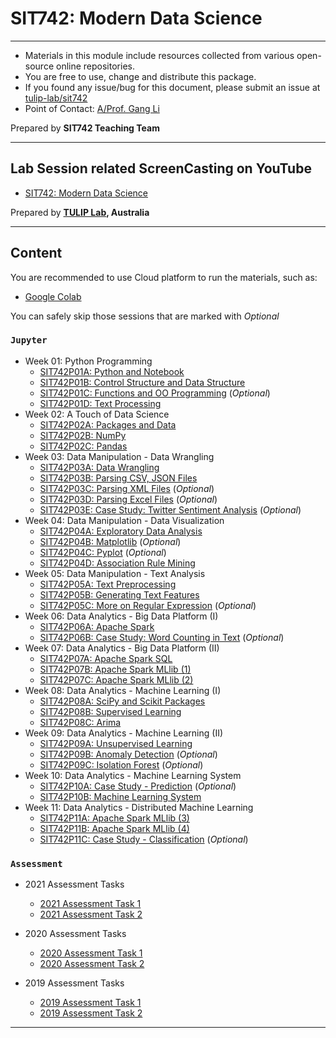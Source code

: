 # SIT742: Modern Data Science 

---
- Materials in this module include resources collected from various open-source online repositories.
- You are free to use, change and distribute this package.
- If you found any issue/bug for this document, please submit an issue at [tulip-lab/sit742](https://github.com/tulip-lab/sit742/issues)
- Point of Contact: [A/Prof. Gang Li](https://github.com/tuliplab)

Prepared by **SIT742 Teaching Team**

---

## Lab Session related ScreenCasting on YouTube

- [SIT742: Modern Data Science](https://www.youtube.com/channel/UCa4FyLtoc_2cNFOVT6bSMLQ)  

Prepared by **[TULIP Lab](http://www.tulip.org.au), Australia**

---

## Content

You are recommended to use Cloud platform to run the materials, such as:

- [Google Colab](http://colab.research.google.com)

You can safely skip those sessions that are marked with *Optional*

### `Jupyter`

* Week 01: Python Programming
  * [SIT742P01A: Python and Notebook](Jupyter/SIT742P01A-Python.ipynb)
  * [SIT742P01B: Control Structure and Data Structure](Jupyter/SIT742P01B-ControlAdvData.ipynb)
  * [SIT742P01C: Functions and OO Programming](Jupyter/SIT742P01C-FunctionOO.ipynb)  (*Optional*)
  * [SIT742P01D: Text Processing](Jupyter/SIT742P01D-TextProcess.ipynb)
* Week 02: A Touch of Data Science
  * [SIT742P02A: Packages and Data](Jupyter/SIT742P02A-PackagesAndData.ipynb)
  * [SIT742P02B: NumPy](Jupyter/SIT742P02B-StructuredDataNumPy.ipynb)
  * [SIT742P02C: Pandas](Jupyter/SIT742P02C-OperationsinPandas.ipynb)
* Week 03: Data Manipulation - Data Wrangling
  * [SIT742P03A: Data Wrangling](Jupyter/SIT742P03A-DataWrangling.ipynb)
  * [SIT742P03B: Parsing CSV, JSON Files](Jupyter/SIT742P03B-ParsingCSVJSONFiles.ipynb)
  * [SIT742P03C: Parsing XML Files](Jupyter/SIT742P03C-ParsingXMLFiles.ipynb)  (*Optional*)
  * [SIT742P03D: Parsing Excel Files](Jupyter/SIT742P03D-ParsingExcelFiles.ipynb)  (*Optional*)
  * [SIT742P03E: Case Study: Twitter Sentiment Analysis](Jupyter/SIT742P03E-CS-Twitter.ipynb) (*Optional*)
* Week 04: Data Manipulation - Data Visualization
  * [SIT742P04A: Exploratory Data Analysis](Jupyter/SIT742P04A-ExploratoryDA.ipynb)
  * [SIT742P04B: Matplotlib](Jupyter/SIT742P04B-Matplotlib.ipynb)  (*Optional*)
  * [SIT742P04C: Pyplot](Jupyter/SIT742P04C-Pyplot.ipynb)  (*Optional*)
  * [SIT742P04D: Association Rule Mining](Jupyter/SIT742P04D-ARMining.ipynb)
* Week 05: Data Manipulation - Text Analysis
  * [SIT742P05A: Text Preprocessing](Jupyter/SIT742P05A-TextPreprocessing.ipynb)
  * [SIT742P05B: Generating Text Features](Jupyter/SIT742P05B-TextFeatures.ipynb) 
  * [SIT742P05C: More on Regular Expression](Jupyter/SIT742P05C-MoreRegEx.ipynb)  (*Optional*)
* Week 06: Data Analytics - Big Data Platform (I)
  * [SIT742P06A: Apache Spark](Jupyter/SIT742P06A-Spark.ipynb)
  * [SIT742P06B: Case Study: Word Counting in Text](Jupyter/SIT742P06B-CS-WordCount.ipynb)  (*Optional*)
* Week 07: Data Analytics - Big Data Platform (II)
  * [SIT742P07A: Apache Spark SQL](Jupyter/SIT742P07A-SparkSQL.ipynb)
  * [SIT742P07B: Apache Spark MLlib (1)](Jupyter/SIT742P07B-MLlib-DataType.ipynb)
  * [SIT742P07C: Apache Spark MLlib (2)](Jupyter/SIT742P07C-MLlib-OHE.ipynb)
* Week 08: Data Analytics - Machine Learning (I)
  * [SIT742P08A: SciPy and Scikit Packages](Jupyter/SIT742P08A-SciPyScikit.ipynb)
  * [SIT742P08B: Supervised Learning](Jupyter/SIT742P08B-Supervised.ipynb)
  * [SIT742P08C: Arima](Jupyter/SIT742P08C-ARIMA.ipynb)
* Week 09: Data Analytics - Machine Learning (II)
  * [SIT742P09A: Unsupervised Learning](Jupyter/SIT742P09A-Unsupervised.ipynb)
  * [SIT742P09B: Anomaly Detection](Jupyter/SIT742P09B-AbnomalyDetection.ipynb)  (*Optional*)
  * [SIT742P09C: Isolation Forest](Jupyter/SIT742P09C-IsolationForest.ipynb)  (*Optional*)
* Week 10: Data Analytics - Machine Learning System
  * [SIT742P10A: Case Study - Prediction](Jupyter/SIT742P10A-CS-Prediction.ipynb) (*Optional*)
  * [SIT742P10B: Machine Learning System](Jupyter/SIT742P10B-MLSystem.ipynb) 
* Week 11: Data Analytics - Distributed Machine Learning 
  * [SIT742P11A: Apache Spark MLlib (3)](Jupyter/SIT742P11A-MLlib-Supervised.ipynb)
  * [SIT742P11B: Apache Spark MLlib (4)](Jupyter/SIT742P11B-MLlib-Unsupervised.ipynb)
  * [SIT742P11C: Case Study - Classification](Jupyter/SIT742P11C-CS-Classification.ipynb) (*Optional*)
  

### `Assessment` 

* 2021 Assessment Tasks 
  * [2021 Assessment Task 1](Assessment/2021/SIT742Task1.ipynb) 
  * [2021 Assessment Task 2](Assessment/2021/SIT742Task2.ipynb) 

* 2020 Assessment Tasks 
  * [2020 Assessment Task 1](Assessment/2020/SIT742Task1.ipynb) 
  * [2020 Assessment Task 2](Assessment/2020/SIT742Task2.ipynb) 

* 2019 Assessment Tasks 
  * [2019 Assessment Task 1](Assessment/2019/SIT742Task1.ipynb)  
  * [2019 Assessment Task 2](Assessment/2019/SIT742Task2.ipynb)

---
